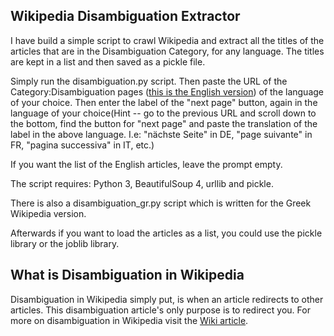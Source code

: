 ## Wikipedia Disambiguation Extractor

I have build a simple script to crawl Wikipedia and extract all the titles of the articles that are in the Disambiguation Category, for any language. The titles are kept in a list and then saved as a pickle file.

Simply run the disambiguation.py script. 
Then paste the URL of the Category:Disambiguation pages ([this is the English version](https://en.wikipedia.org/wiki/Category:Disambiguation_pages)) of the language of your choice. 
Then enter the label of the "next page" button, again in the language of your choice(Hint -- go to the previous URL and scroll down to the bottom, find the button for "next page" and paste the translation of the label in the above language. I.e: "nächste Seite" in DE, "page suivante" in FR, "pagina successiva" in IT, etc.) 

If you want the list of the English articles, leave the prompt empty.

The script requires: Python 3, BeautifulSoup 4, urllib and pickle.

There is also a disambiguation_gr.py script which is written for the Greek Wikipedia version.

Afterwards if you want to load the articles as a list, you could use the pickle library or the joblib library.

## What is Disambiguation in Wikipedia

Disambiguation in Wikipedia simply put, is when an article redirects to other articles. This disambiguation article's only purpose is to redirect you.  For more on disambiguation in Wikipedia visit the [Wiki article](https://en.wikipedia.org/wiki/Wikipedia:Disambiguation).
